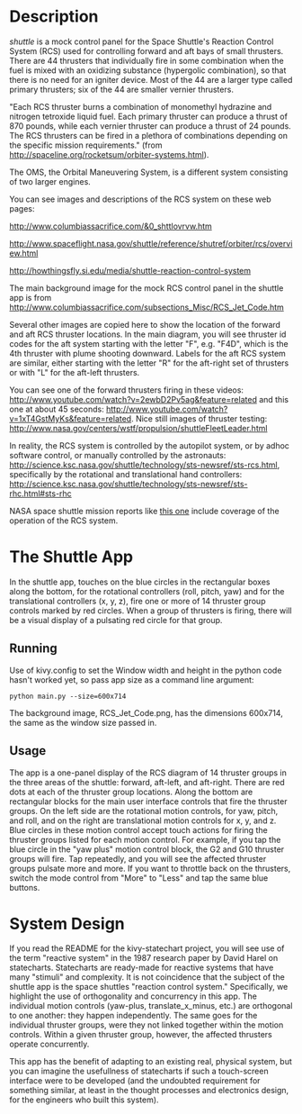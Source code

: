 Description
===========

*shuttle* is a mock control panel for the Space Shuttle's Reaction Control System (RCS) used for controlling forward and aft bays of small thrusters. There are 44 thrusters that individually fire in some combination when the fuel is mixed with an oxidizing substance (hypergolic combination), so that there is no need for an igniter device. Most of the 44 are a larger type called primary thrusters; six of the 44 are smaller vernier thrusters.

"Each RCS thruster burns a combination of monomethyl hydrazine and nitrogen tetroxide liquid fuel. Each primary thruster can produce a thrust of 870 pounds, while each vernier thruster can produce a thrust of 24 pounds. The RCS thrusters can be fired in a plethora of combinations depending on the specific mission requirements." (from http://spaceline.org/rocketsum/orbiter-systems.html).

The OMS, the Orbital Maneuvering System, is a different system consisting of two larger engines.

You can see images and descriptions of the RCS system on these web pages:

http://www.columbiassacrifice.com/&0_shttlovrvw.htm

http://www.spaceflight.nasa.gov/shuttle/reference/shutref/orbiter/rcs/overview.html

http://howthingsfly.si.edu/media/shuttle-reaction-control-system

The main background image for the mock RCS control panel in the shuttle app is from http://www.columbiassacrifice.com/subsections_Misc/RCS_Jet_Code.htm

Several other images are copied here to show the location of the forward and aft RCS thruster locations. In the main diagram, you will see thruster id codes for the aft system starting with the letter "F", e.g. "F4D", which is the 4th thruster with plume shooting downward. Labels for the aft RCS system are similar, either starting with the letter "R" for the aft-right set of thrusters or with "L" for the aft-left thrusters.

You can see one of the forward thrusters firing in these videos: http://www.youtube.com/watch?v=2ewbD2Pv5ag&feature=related and this one at about 45 seconds: http://www.youtube.com/watch?v=1xT4GstMyKs&feature=related. Nice still images of thruster testing: http://www.nasa.gov/centers/wstf/propulsion/shuttleFleetLeader.html

In reality, the RCS system is controlled by the autopilot system, or by adhoc software control, or manually controlled by the astronauts: http://science.ksc.nasa.gov/shuttle/technology/sts-newsref/sts-rcs.html, specifically by the rotational and translational hand controllers: http://science.ksc.nasa.gov/shuttle/technology/sts-newsref/sts-rhc.html#sts-rhc

NASA space shuttle mission reports like [this one](http://ntrs.nasa.gov/archive/nasa/casi.ntrs.nasa.gov/19960001496_1996901496.pdf) include coverage of the operation of the RCS system.

The Shuttle App
===============

In the shuttle app, touches on the blue circles in the rectangular boxes along the bottom, for the rotational controllers (roll, pitch, yaw) and for the translational controllers (x, y, z), fire one or more of 14 thruster group controls marked by red circles. When a group of thrusters is firing, there will be a visual display of a pulsating red circle for that group.

Running
-------

Use of kivy.config to set the Window width and height in the python code hasn't worked yet, so pass app size as a command line argument:

    python main.py --size=600x714

The background image, RCS_Jet_Code.png, has the dimensions 600x714, the same as the window size passed in.

Usage
-----

The app is a one-panel display of the RCS diagram of 14 thruster groups in the three areas of the shuttle: forward, aft-left, and aft-right. There are red dots at each of the thruster group locations. Along the bottom are rectangular blocks for the main user interface controls that fire the thruster groups. On the left side are the rotational motion controls, for yaw, pitch, and roll, and on the right are translational motion controls for x, y, and z. Blue circles in these motion control accept touch actions for firing the thruster groups listed for each motion control. For example, if you tap the blue circle in the "yaw plus" motion control block, the G2 and G10 thruster groups will fire. Tap repeatedly, and you will see the affected thruster groups pulsate more and more. If you want to throttle back on the thrusters, switch the mode control from "More" to "Less" and tap the same blue buttons.

System Design
=============

If you read the README for the kivy-statechart project, you will see use of the term "reactive system" in the 1987 research paper by David Harel on statecharts. Statecharts are ready-made for reactive systems that have many "stimuli" and complexity. It is not coincidence that the subject of the shuttle app is the space shuttles "reaction control system." Specifically, we highlight the use of orthogonality and concurrency in this app. The individual motion controls (yaw-plus, translate_x_minus, etc.) are orthogonal to one another: they happen independently. The same goes for the individual thruster groups, were they not linked together within the motion controls. Within a given thruster group, however, the affected thrusters operate concurrently. 

This app has the benefit of adapting to an existing real, physical system, but you can imagine the usefullness of statecharts if such a touch-screen interface were to be developed (and the undoubted requirement for something similar, at least in the thought processes and electronics design, for the engineers who built this system).
